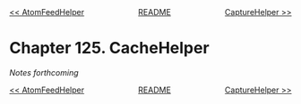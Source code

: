 <div>
<div style='float: left'><a href='ch124-atomfeedhelper.md'>&lt;&lt; AtomFeedHelper</a></div>
<div style='float: right'><a href='ch126-capturehelper.md'>CaptureHelper &gt;&gt;</a></div>
<div style='float: inline-auto;text-align:center'><a href='README.md'>README</a></div>
<div style="clear: both"></div>
</div>

# Chapter 125. CacheHelper

*Notes forthcoming*

<div>
<div style='float: left'><a href='ch124-atomfeedhelper.md'>&lt;&lt; AtomFeedHelper</a></div>
<div style='float: right'><a href='ch126-capturehelper.md'>CaptureHelper &gt;&gt;</a></div>
<div style='float: inline-auto;text-align:center'><a href='README.md'>README</a></div>
<div style="clear: both"></div>
</div>